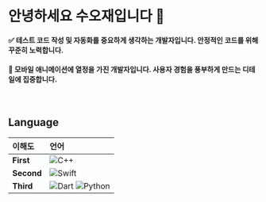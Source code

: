 # 안녕하세요 수오재입니다 👋

#### ✅ 테스트 코드 작성 및 자동화를 중요하게 생각하는 개발자입니다. 안정적인 코드를 위해 꾸준히 노력합니다. <br/>
#### 🎨 모바일 애니메이션에 열정을 가진 개발자입니다. 사용자 경험을 풍부하게 만드는 디테일에 집중합니다.


<br/>

## Language

| **이해도**  | **언어** |
|:--------------------|:--------------|
| **First**  | ![C++](https://img.icons8.com/color/48/000000/c-plus-plus-logo.png) |
| **Second** | ![Swift](https://img.icons8.com/color/48/000000/swift.png) |
| **Third**  |  ![Dart](https://img.icons8.com/color/48/000000/dart.png) ![Python](https://img.icons8.com/color/48/000000/python.png) |
